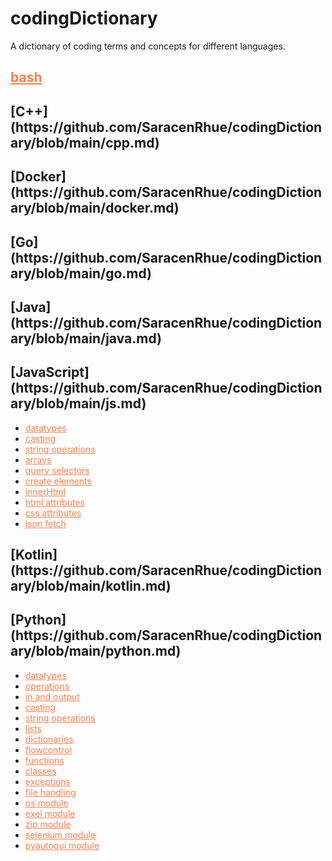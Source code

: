 <style>
    a {
        color: coral;
    }
</style>

<h1>codingDictionary</h1> 

<p>A dictionary of coding terms and concepts for different languages.</p>

<h2><a href="https://github.com/SaracenRhue/codingDictionary/blob/main/bash.md">bash</a></h2> 

<h2> [C++](https://github.com/SaracenRhue/codingDictionary/blob/main/cpp.md)</h2>

<h2> [Docker](https://github.com/SaracenRhue/codingDictionary/blob/main/docker.md)</h2>

<h2> [Go](https://github.com/SaracenRhue/codingDictionary/blob/main/go.md)</h2>

<h2> [Java](https://github.com/SaracenRhue/codingDictionary/blob/main/java.md)</h2>

<h2> [JavaScript](https://github.com/SaracenRhue/codingDictionary/blob/main/js.md)</h2>

* [datatypes](https://github.com/SaracenRhue/codingDictionary/blob/main/js.md#datatypes)
* [casting](https://github.com/SaracenRhue/codingDictionary/blob/main/js.md#casting)
* [string operations](https://github.com/SaracenRhue/codingDictionary/blob/main/js.md#string-operations)
* [arrays](https://github.com/SaracenRhue/codingDictionary/blob/main/js.md#arrays)
* [query selectors](https://github.com/SaracenRhue/codingDictionary/blob/main/js.md#query-selectors)
* [create elements](https://github.com/SaracenRhue/codingDictionary/blob/main/js.md#create-elements)
* [innerHtml](https://github.com/SaracenRhue/codingDictionary/blob/main/js.md#inner-html)
* [html attributes](https://github.com/SaracenRhue/codingDictionary/blob/main/js.md#html-attributes)
* [css attributes](https://github.com/SaracenRhue/codingDictionary/blob/main/js.md#css-attributes)
* [json fetch](https://github.com/SaracenRhue/codingDictionary/blob/main/js.md#json-fetch)

<h2> [Kotlin](https://github.com/SaracenRhue/codingDictionary/blob/main/kotlin.md)</h2>

<h2> [Python](https://github.com/SaracenRhue/codingDictionary/blob/main/python.md)</h2>

* [datatypes](https://github.com/SaracenRhue/codingDictionary/blob/main/python.md#datatypes)
* [operations](https://github.com/SaracenRhue/codingDictionary/blob/main/python.md#operations)
* [in and output](https://github.com/SaracenRhue/codingDictionary/blob/main/python.md#in-and-output)
* [casting](https://github.com/SaracenRhue/codingDictionary/blob/main/python.md#casting)
* [string operations](https://github.com/SaracenRhue/codingDictionary/blob/main/python.md#string-operations)
* [lists](https://github.com/SaracenRhue/codingDictionary/blob/main/python.md#lists)
* [dictionaries](https://github.com/SaracenRhue/codingDictionary/blob/main/python.md#dictionaries)
* [flowcontrol](https://github.com/SaracenRhue/codingDictionary/blob/main/python.md#flow-control)
* [functions](https://github.com/SaracenRhue/codingDictionary/blob/main/python.md#functions)
* [classes](https://github.com/SaracenRhue/codingDictionary/blob/main/python.md#classes)
* [exceptions](https://github.com/SaracenRhue/codingDictionary/blob/main/python.md#exceptions)
* [file handling](https://github.com/SaracenRhue/codingDictionary/blob/main/python.md#file-handling)
* [os module](https://github.com/SaracenRhue/codingDictionary/blob/main/python.md#os-module)
* [exel module](https://github.com/SaracenRhue/codingDictionary/blob/main/python.md#exel-module)
* [zip module](https://github.com/SaracenRhue/codingDictionary/blob/main/python.md#zip-module)
* [selenium module](https://github.com/SaracenRhue/codingDictionary/blob/main/python.md#selenium-module)
* [pyautogui module](https://github.com/SaracenRhue/codingDictionary/blob/main/python.md#pyautogui-module)
